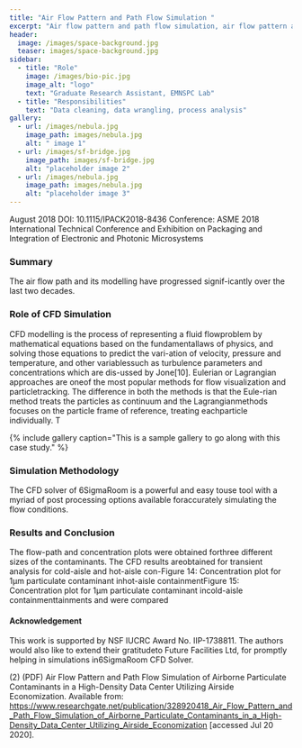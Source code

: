 ```yaml
---
title: "Air Flow Pattern and Path Flow Simulation "
excerpt: "Air flow pattern and path flow simulation, air flow pattern and path flow simulation"
header:
  image: /images/space-background.jpg
  teaser: images/space-background.jpg
sidebar:
  - title: "Role"
    image: /images/bio-pic.jpg
    image_alt: "logo"
    text: "Graduate Research Assistant, EMNSPC Lab"
  - title: "Responsibilities"
    text: "Data cleaning, data wrangling, process analysis"
gallery:
  - url: /images/nebula.jpg
    image_path: images/nebula.jpg
    alt: " image 1"
  - url: /images/sf-bridge.jpg
    image_path: images/sf-bridge.jpg
    alt: "placeholder image 2"
  - url: /images/nebula.jpg
    image_path: images/nebula.jpg
    alt: "placeholder image 3"
---
```


August 2018
DOI: 10.1115/IPACK2018-8436
Conference: ASME 2018 International Technical Conference and Exhibition on Packaging and Integration of Electronic and Photonic Microsystems

### Summary 
The air flow path and its modelling have progressed signif-icantly over the last two decades.  

### Role of CFD Simulation
CFD modelling is the process of representing a fluid flowproblem  by  mathematical  equations  based  on  the  fundamentallaws of physics, and solving those equations to predict the vari-ation of velocity, pressure and temperature, and other variablessuch as turbulence parameters and concentrations which are dis-ussed by Jone[10].  Eulerian or Lagrangian approaches are oneof the most popular methods for flow visualization and particletracking.   The difference in both the methods is that the Eule-rian method treats the particles as continuum and the Lagrangianmethods focuses on the particle frame of reference, treating eachparticle individually. T 

{% include gallery caption="This is a sample gallery to go along with this case study." %}

### Simulation Methodology
The CFD solver of 6SigmaRoom is a powerful and easy touse tool with a myriad of post processing options available foraccurately simulating the flow conditions.   


### Results and Conclusion

The  flow-path  and  concentration  plots  were  obtained  forthree different sizes of the contaminants.  The CFD results areobtained for transient analysis for cold-aisle and hot-aisle con-Figure 14: Concentration plot for 1μm particulate contaminant inhot-aisle containmentFigure 15: Concentration plot for 1μm particulate contaminant incold-aisle containmenttainments and were compared 


#### Acknowledgement
This  work  is  supported  by  NSF  IUCRC  Award  No.   IIP-1738811.  The authors would also like to extend their gratitudeto Future Facilities Ltd, for promptly helping in simulations in6SigmaRoom CFD Solver. 

(2) (PDF) Air Flow Pattern and Path Flow Simulation of Airborne Particulate Contaminants in a High-Density Data Center Utilizing Airside Economization. Available from: https://www.researchgate.net/publication/328920418_Air_Flow_Pattern_and_Path_Flow_Simulation_of_Airborne_Particulate_Contaminants_in_a_High-Density_Data_Center_Utilizing_Airside_Economization [accessed Jul 20 2020].

